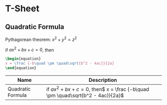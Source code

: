 # T-Sheet

## Quadratic Formula
Pythagorean theorem: $x^2 + y^2 = z^2$


if $ax^2 + bx + c = 0$, then

```tex
\begin{equation}
x = \frac {-b\quad \pm \quad\sqrt{b^2 - 4ac}}{2a}
\end{equation}
```

| Name              | Description                                                                      |
|-------------------|----------------------------------------------------------------------------------|
| Quadratic Formula | if $ax^2 + bx + c = 0$, then$ x = \frac {-b\quad \pm \quad\sqrt{b^2 - 4ac}}{2a}$ |

